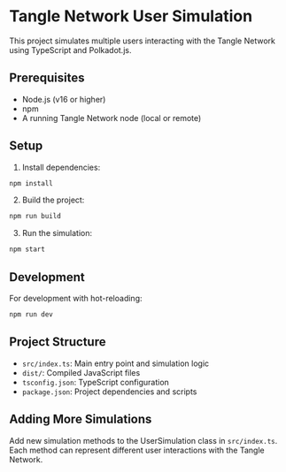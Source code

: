 # Tangle Network User Simulation

This project simulates multiple users interacting with the Tangle Network using TypeScript and Polkadot.js.

## Prerequisites

- Node.js (v16 or higher)
- npm
- A running Tangle Network node (local or remote)

## Setup

1. Install dependencies:
```bash
npm install
```

2. Build the project:
```bash
npm run build
```

3. Run the simulation:
```bash
npm start
```

## Development

For development with hot-reloading:
```bash
npm run dev
```

## Project Structure

- `src/index.ts`: Main entry point and simulation logic
- `dist/`: Compiled JavaScript files
- `tsconfig.json`: TypeScript configuration
- `package.json`: Project dependencies and scripts

## Adding More Simulations

Add new simulation methods to the UserSimulation class in `src/index.ts`. Each method can represent different user interactions with the Tangle Network.
